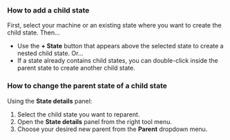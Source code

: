 ### How to add a child state

First, select your machine or an existing state where you want to create the child state. Then…

- Use the **+ State** button that appears above the selected state to create a nested child state. Or…
- If a state already contains child states, you can double-click inside the parent state to create another child state.

### How to change the parent state of a child state

Using the **State details** panel:

1. Select the child state you want to reparent.
2. Open the **State details** panel from the right tool menu.
3. Choose your desired new parent from the **Parent** dropdown menu.